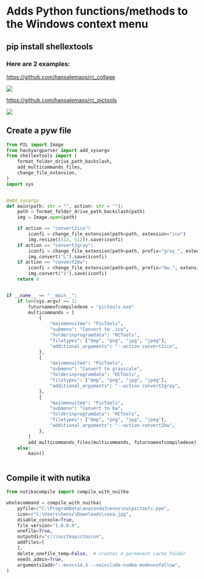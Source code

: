 # Adds Python functions/methods to the Windows context menu

## pip install shellextools 

### Here are 2 examples:

https://github.com/hansalemaos/rc_collage

[![](https://i.ytimg.com/vi/c9OouCauJ1Y/oar2.jpg?sqp=-oaymwEaCJUDENAFSFXyq4qpAwwIARUAAIhCcAHAAQY=&rs=AOn4CLBa8cG36u-xxiLEfehP5JcSw_a89g)](https://www.youtube.com/shorts/c9OouCauJ1Y)

https://github.com/hansalemaos/rc_pictools

[![](https://i.ytimg.com/vi/EsSrjG5vNpY/oar2.jpg?sqp=-oaymwEaCJUDENAFSFXyq4qpAwwIARUAAIhCcAHAAQY=&rs=AOn4CLDG3OahMcwdMtadJPwRe9lQvviQWA)](https://www.youtube.com/shorts/EsSrjG5vNpY)


## Create a pyw file 

```python
from PIL import Image
from hackyargparser import add_sysargv
from shellextools import (
    format_folder_drive_path_backslash,
    add_multicommands_files,
    change_file_extension,
)
import sys


@add_sysargv
def main(path: str = "", action: str = ""):
    path = format_folder_drive_path_backslash(path)
    img = Image.open(path)

    if action == "convert2ico":
        iconfi = change_file_extension(path=path, extension="ico")
        img.resize((512, 512)).save(iconfi)
    if action == "convert2gray":
        iconfi = change_file_extension(path=path, prefix="gray_", extension="png")
        img.convert("L").save(iconfi)
    if action == "convert2bw":
        iconfi = change_file_extension(path=path, prefix="bw_", extension="png")
        img.convert("1").save(iconfi)
    return 0


if __name__ == "__main__":
    if len(sys.argv) == 1:
        futurnameofcompiledexe = "pictools.exe"
        multicommands = [
            {
                "mainmenuitem": "PicTools",
                "submenu": "Convert to .ico",
                "folderinprogramdata": "RCTools",
                "filetypes": ["bmp", "png", "jpg", "jpeg"],
                "additional_arguments": "--action convert2ico",
            },
            {
                "mainmenuitem": "PicTools",
                "submenu": "Convert to grayscale",
                "folderinprogramdata": "RCTools",
                "filetypes": ["bmp", "png", "jpg", "jpeg"],
                "additional_arguments": "--action convert2gray",
            },
            {
                "mainmenuitem": "PicTools",
                "submenu": "Convert to bw",
                "folderinprogramdata": "RCTools",
                "filetypes": ["bmp", "png", "jpg", "jpeg"],
                "additional_arguments": "--action convert2bw",
            },
        ]
        add_multicommands_files(multicommands, futurnameofcompiledexe)
    else:
        main()



```



## Compile it with nutika 

```python
from nutikacompile import compile_with_nuitka

wholecommand = compile_with_nuitka(
    pyfile=r"C:\ProgramData\anaconda3\envs\nu\pictools.pyw",
    icon=r"C:\Users\hansc\Downloads\cova.jpg",
    disable_console=True,
    file_version="1.0.0.0",
    onefile=True,
    outputdir="c:\\nuitkapictoicon",
    addfiles=[
    ],
    delete_onefile_temp=False,  # creates a permanent cache folder
    needs_admin=True,
    arguments2add="--msvc=14.3 --noinclude-numba-mode=nofollow",
)


```

